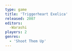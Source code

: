 ```yaml
---
type: game
title: 'Triggerheart Exelica'
released: 2007
editors: 
  -Warashi
players: 2
genres:
  - 'Shoot Them Up'
---
```

